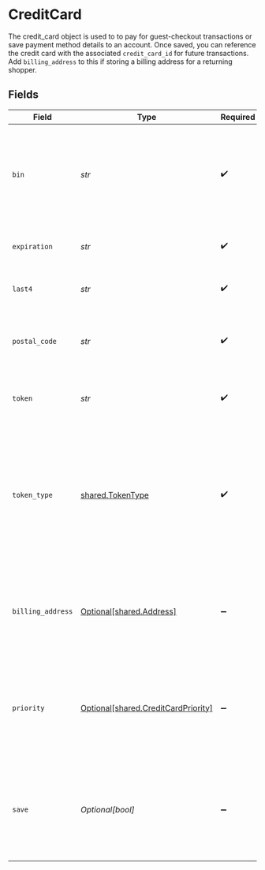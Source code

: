 # CreditCard

The credit_card object is used to to pay for guest-checkout transactions or save payment method details to an account. Once saved, you can reference the credit card with the associated `credit_card_id` for future transactions. Add `billing_address` to this if storing a billing address for a returning shopper.


## Fields

| Field                                                                                                                                        | Type                                                                                                                                         | Required                                                                                                                                     | Description                                                                                                                                  | Example                                                                                                                                      |
| -------------------------------------------------------------------------------------------------------------------------------------------- | -------------------------------------------------------------------------------------------------------------------------------------------- | -------------------------------------------------------------------------------------------------------------------------------------------- | -------------------------------------------------------------------------------------------------------------------------------------------- | -------------------------------------------------------------------------------------------------------------------------------------------- |
| `bin`                                                                                                                                        | *str*                                                                                                                                        | :heavy_check_mark:                                                                                                                           | The Bank Identification Number for the credit card; this is typically the first 4-6 digits of the credit card number.                        | 411111                                                                                                                                       |
| `expiration`                                                                                                                                 | *str*                                                                                                                                        | :heavy_check_mark:                                                                                                                           | The expiration date of the credit card.                                                                                                      | 2025-11                                                                                                                                      |
| `last4`                                                                                                                                      | *str*                                                                                                                                        | :heavy_check_mark:                                                                                                                           | The last 4 digits of the credit card number.                                                                                                 | 1234                                                                                                                                         |
| `postal_code`                                                                                                                                | *str*                                                                                                                                        | :heavy_check_mark:                                                                                                                           | Used for the postal or zip code associated with the credit card.                                                                             | 10044                                                                                                                                        |
| `token`                                                                                                                                      | *str*                                                                                                                                        | :heavy_check_mark:                                                                                                                           | The Bolt token associated to the credit card.                                                                                                | a1B2c3D4e5F6G7H8i9J0k1L2m3N4o5P6Q7r8S9t0                                                                                                     |
| `token_type`                                                                                                                                 | [shared.TokenType](../../models/shared/tokentype.md)                                                                                         | :heavy_check_mark:                                                                                                                           | Used to define which payment processor generated the token for this credit card; for those using Bolt's tokenizer, the value must be `bolt`. | bolt                                                                                                                                         |
| `billing_address`                                                                                                                            | [Optional[shared.Address]](../../models/shared/address.md)                                                                                   | :heavy_minus_sign:                                                                                                                           | The Address object is used for billing, shipping, and physical store address use cases.                                                      |                                                                                                                                              |
| `priority`                                                                                                                                   | [Optional[shared.CreditCardPriority]](../../models/shared/creditcardpriority.md)                                                             | :heavy_minus_sign:                                                                                                                           | Used to indicate the card's priority. '1' indicates primary, while '2' indicates a secondary card.                                           |                                                                                                                                              |
| `save`                                                                                                                                       | *Optional[bool]*                                                                                                                             | :heavy_minus_sign:                                                                                                                           | Determines whether or not the credit card will be saved to the shopper's account. Defaults to `true`.                                        |                                                                                                                                              |